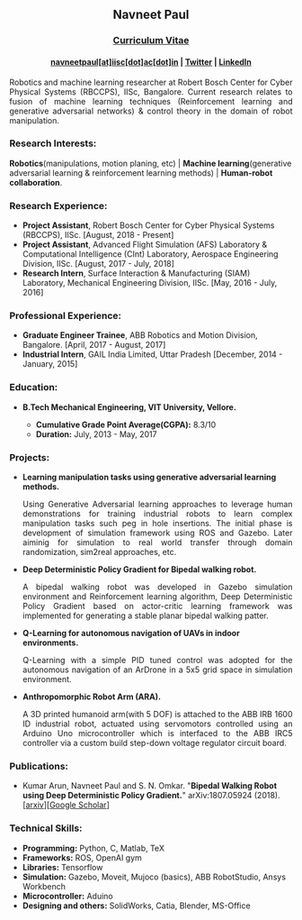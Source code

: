 <h2 class="rsection"><center><b>Navneet Paul</b></center></h2>
<h3><center><a href="{{ site.github.url }}/assets/resume.pdf" class="main-link">Curriculum Vitae</a></center></h3>
<center><h4 class="rsection"><a href="https://bit.ly/2rBGAWt" class="md-link">navneetpaul[at]iisc[dot]ac[dot]in</a> | <a href="https://twitter.com/nav74neet" class="md-link">Twitter</a> |  <a href="https://www.linkedin.com/in/navneet-paul-94a806101/" class="md-link">LinkedIn</a><!-- <a href="https://bit.ly/2A3Oi02" class="md-link">Google Scholar</a> --></h4></center>
<p style="text-align:justify">
    Robotics and machine learning researcher at Robert Bosch Center for Cyber Physical Systems (RBCCPS), IISc, Bangalore. Current research relates to fusion of machine learning techniques (Reinforcement learning and generative adversarial networks) & control theory in the domain of robot manipulation.
</p>

<h3>Research Interests:</h3>
<b>Robotics</b>(manipulations, motion planing, etc) | <b>Machine learning</b>(generative adversarial learning & reinforcement learning methods) | <b>Human-robot collaboration</b>.

<h3>Research Experience:</h3>
<p style="text-align:justify;">
	 <ul>
	 <!-- <ul style="list-style-type:circle"> -->
  		<li><b>Project Assistant</b>, Robert Bosch Center for Cyber Physical Systems (RBCCPS), IISc. [August, 2018 - Present]</li>
  		<li><b>Project Assistant</b>, Advanced Flight Simulation (AFS) Laboratory & Computational Intelligence (CInt) Laboratory, Aerospace Engineering Division, IISc. [August, 2017 - July, 2018]</li>
  		<li><b>Research Intern</b>, Surface Interaction & Manufacturing (SIAM) Laboratory, Mechanical Engineering Division, IISc. [May, 2016 - July, 2016]</li>
	</ul> 
</p>

<h3>Professional Experience:</h3>
<p style="text-align:justify;">
	 <ul>
	 <!-- <ul style="list-style-type:circle"> -->
  		<li><b>Graduate Engineer Trainee</b>, ABB Robotics and Motion Division, Bangalore. [April, 2017 - August, 2017]</li>
  		<li><b>Industrial Intern</b>, GAIL India Limited, Uttar Pradesh [December, 2014 - January, 2015]</li>
  		<!-- <li><b>Research Intern</b>, Mechanical Engineering Division, IISc. [May, 2016 - July, 2016]</li> -->
	</ul> 
</p>

<h3>Education:</h3>
<p style="text-align:justify;">
	 <ul>
	 <!-- <ul style="list-style-type:circle"> -->
  		<li><b> B.Tech Mechanical Engineering, VIT University, Vellore.</b></li>
  			<ul style="list-style-type:circle">
  				<li><b>Cumulative Grade Point Average(CGPA):</b> 8.3/10</li>
  				<li><b>Duration:</b> July, 2013 - May, 2017</li>
  			</ul>
	</ul> 
</p>

<h3>Projects:</h3>
<p style="text-align:justify;">
	 <ul>
	 <!-- <ul style="list-style-type:circle"> -->
  		<li><b> Learning manipulation tasks using generative adversarial learning methods.</b></li>
  		<p style="text-align:justify;">Using Generative Adversarial learning approaches to leverage human demonstrations for training industrial robots to learn complex manipulation tasks such peg in hole insertions. The initial phase is development of simulation framework using ROS and Gazebo. Later aiminig for simulation to real world transfer through domain randomization, sim2real approaches, etc.</p>
		<li><b>Deep Deterministic Policy Gradient for Bipedal walking robot.</b></li>
		<p style="text-align:justify;">A bipedal walking robot was developed in Gazebo simulation environment and Reinforcement learning algorithm, Deep Deterministic Policy Gradient based on actor-critic learning framework was implemented for generating a stable planar bipedal walking patter.</p>
		<li><b>Q-Learning for autonomous navigation of UAVs in indoor environments.</b></li>
		<p style="text-align:justify;">Q-Learning with a simple PID tuned control was adopted for the autonomous navigation of an ArDrone in a 5x5 grid space in simulation environment.</p>
		<li><b>Anthropomorphic Robot Arm (ARA).</b></li>
		<p style="text-align:justify;">A 3D printed humanoid arm(with 5 DOF) is attached to the ABB IRB
		1600 ID industrial robot, actuated using servomotors controlled using an Arduino Uno microcontroller
		which is interfaced to the ABB IRC5 controller via a custom build step-down voltage regulator circuit
		board.</p>
	</ul> 
</p>

<h3>Publications:</h3>
<p style="text-align:justify;">
	 <ul>
	 	<li>Kumar Arun, Navneet Paul and S. N. Omkar. "<b>Bipedal Walking Robot using Deep Deterministic Policy Gradient.</b>" arXiv:1807.05924 (2018). [<a href="https://arxiv.org/abs/1807.05924" class="md-link">arxiv</a>][<a href="https://scholar.google.co.in/citations?user=Wbz-jYwAAAAJ&hl=en" class="md-link">Google Scholar</a>]</li>
	 </ul>
</p>

<h3>Technical Skills:</h3>
<p style="text-align:justify;">
	 <ul>
	 	<li><b>Programming:</b> Python, C, Matlab, TeX</li>
	 	<li><b>Frameworks:</b> ROS, OpenAI gym</li>
	 	<li><b>Libraries:</b> Tensorflow</li>
	 	<li><b>Simulation:</b> Gazebo, Moveit, Mujoco (basics), ABB RobotStudio, Ansys Workbench</li>
	 	<li><b>Microcontroller:</b> Aduino</li>
	 	<li><b>Designing and others:</b> SolidWorks, Catia, Blender, MS-Office</li>
	 </ul>
</p>